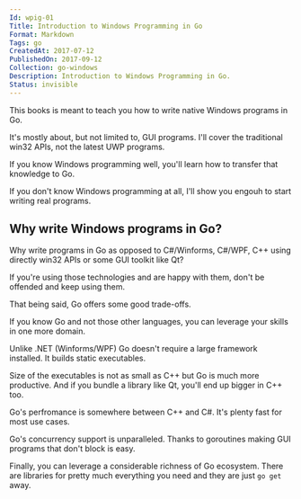 ```yaml
---
Id: wpig-01
Title: Introduction to Windows Programming in Go
Format: Markdown
Tags: go
CreatedAt: 2017-07-12
PublishedOn: 2017-09-12
Collection: go-windows
Description: Introduction to Windows Programming in Go.
Status: invisible
---
```


This books is meant to teach you how to write native Windows programs in Go.

It's mostly about, but not limited to, GUI programs. I'll cover the traditional win32 APIs, not the latest UWP programs.

If you know Windows programming well, you'll learn how to transfer that knowledge to Go.

If you don't know Windows programming at all, I'll show you engouh to start writing real programs.

## Why write Windows programs in Go?

Why write programs in Go as opposed to C#/Winforms, C#/WPF, C++ using directly win32 APIs or some GUI toolkit like Qt?

If you're using those technologies and are happy with them, don't be offended and keep using them.

That being said, Go offers some good trade-offs.

If you know Go and not those other languages, you can leverage your skills in one more domain.

Unlike .NET (Winforms/WPF) Go doesn't require a large framework installed. It builds static executables.

Size of the executables is not as small as C++ but Go is much more productive. And if you bundle a library like Qt, you'll end up bigger in C++ too.

Go's perfromance is somewhere between C++ and C#. It's plenty fast for most use cases.

Go's concurrency support is unparalleled. Thanks to goroutines making GUI programs that don't block is easy.

Finally, you can leverage a considerable richness of Go ecosystem. There are libraries for pretty much everything you need and they are just `go get` away.
